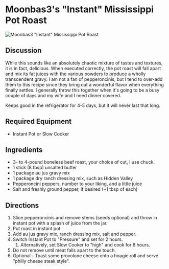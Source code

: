 Moonbas3's "Instant" Mississippi Pot Roast
==========================================

![Moonbas3 "Instant" Mississippi Pot
Roast](images/moonbas3_mississippi_pot_roast.jpg)

Discussion
----------

While this sounds like an absolutely chaotic mixture of tastes and
textures, it is in fact, delicious. When executed correctly, the pot
roast will fall apart and mix its fat juices with the various powders to
produce a wholly transcendent gravy. I am not a fan of pepperoncinis,
but I tend to over-add them to this recipe since they bring out a
wonderful flavor when everything finally settles. I generally throw this
together when it's going to be a busy couple of days and my wife and I
need dinner covered.

Keeps good in the refrigerator for 4-5 days, but it will never last that
long.

Required Equipment
------------------

-   Instant Pot or Slow Cooker

Ingredients
-----------

-   3- to 4-pound boneless beef roast, your choice of cut, I use chuck.
-   1 stick (8 tbsp) unsalted butter
-   1 package au jus gravy mix
-   1 package dry ranch dressing mix, such as Hidden Valley
-   Pepperoncini peppers, number to your liking, and a little juice
-   Salt and freshly ground pepper, if desired (\~1 tbsp of each)

Directions
----------

1.  Slice pepperoncinis and remove stems (seeds optional) and throw in
    instant pot with a splash of juice from the jar.
2.  Put roast in instant pot
3.  Add au jus gravy mix, ranch dressing mix, salt and pepper.
4.  Switch Instant Pot to "Pressure" and set for 2 hours.
    1.  Alternatively, set Slow Cooker to "high" and cook for 8 hours.
5.  Do not remove until meat falls apart to the touch.
6.  Optional - Toast some provolone cheese onto a hoagie roll and serve
    "philly cheese steak style".
